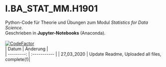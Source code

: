 # I.BA_STAT_MM.H1901
Python-Code für Theorie und Übungen zum Modul *Statistics for Data Science*.<br>
Geschrieben in **Jupyter-Notebooks** (Anaconda).<br>
<br>
[![CodeFactor](https://www.codefactor.io/repository/github/ilvkas/hslu-stat/badge)](https://www.codefactor.io/repository/github/ilvkas/hslu-stat)
<br>
| Datum | Änderung |        
| ---------: | :----------- | 
| 27_03_2020 | Update Readme, Uploaded all files, complete(!)|
